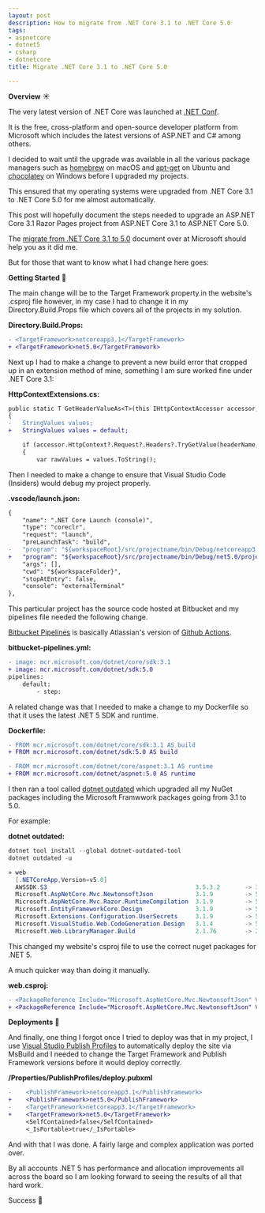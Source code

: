 ```yaml
---
layout: post
description: How to migrate from .NET Core 3.1 to .NET Core 5.0
tags:
- aspnetcore
- dotnet5
- csharp
- dotnetcore
title: Migrate .NET Core 3.1 to .NET Core 5.0

---
```

**Overview** ☀

The very latest version of .NET Core was launched at [.NET Conf](https://www.dotnetconf.net/).

It is the free, cross-platform and open-source developer platform from Microsoft which includes the latest versions of ASP.NET and C# among others.

I decided to wait until the upgrade was available in all the various package managers such as [homebrew](https://brew.sh/) on macOS and [apt-get](https://linux.die.net/man/8/apt-get) on Ubuntu and [chocolatey](https://chocolatey.org/) on Windows before I upgraded my projects.

This ensured that my operating systems were upgraded from .NET Core 3.1 to .NET Core 5.0 for me almost automatically.

This post will hopefully document the steps needed to upgrade an ASP.NET Core 3.1 Razor Pages project from ASP.NET Core 3.1 to ASP.NET Core 5.0.

The [migrate from .NET Core 3.1 to 5.0](https://docs.microsoft.com/en-us/aspnet/core/migration/31-to-50?view=aspnetcore-5.0&tabs=visual-studio-code) document over at Microsoft should help you as it did me.

But for those that want to know what I had change here goes:

**Getting Started** 🌱

The main change will be to the Target Framework property.in the website's .csproj file however, in my case I had to change it in my Directory.Build.Props file which covers all of the projects in my solution.

**Directory.Build.Props:**

```diff
- <TargetFramework>netcoreapp3.1</TargetFramework>
+ <TargetFramework>net5.0</TargetFramework>
```

Next up I had to make a change to prevent a new build error that cropped up in an extension method of mine, something I am sure worked fine under .NET Core 3.1:

**HttpContextExtensions.cs:**

```diff
public static T GetHeaderValueAs<T>(this IHttpContextAccessor accessor, string headerName)
{
-   StringValues values;
+   StringValues values = default;

    if (accessor.HttpContext?.Request?.Headers?.TryGetValue(headerName, out values) ?? false)
    {
        var rawValues = values.ToString();
```

Then I needed to make a change to ensure that Visual Studio Code (Insiders) would debug my project properly.

**.vscode/launch.json:**

```diff
{
    "name": ".NET Core Launch (console)",
    "type": "coreclr",
    "request": "launch",
    "preLaunchTask": "build",
-   "program": "${workspaceRoot}/src/projectname/bin/Debug/netcoreapp3.1/projectname.dll",
+   "program": "${workspaceRoot}/src/projectname/bin/Debug/net5.0/projectname.dll",
    "args": [],
    "cwd": "${workspaceFolder}",
    "stopAtEntry": false,
    "console": "externalTerminal"
},
```

This particular project has the source code hosted at Bitbucket and my pipelines file needed the following change. 

[Bitbucket Pipelines](https://support.atlassian.com/bitbucket-cloud/docs/get-started-with-bitbucket-pipelines) is basically Atlassian's version of [Github Actions](https://github.com/features/actions).

**bitbucket-pipelines.yml:**

```diff
- image: mcr.microsoft.com/dotnet/core/sdk:3.1
+ image: mcr.microsoft.com/dotnet/sdk:5.0
pipelines:
    default:
        - step:
```

A related change was that I needed to make a change to my Dockerfile so that it uses the latest .NET 5 SDK and runtime.

**Dockerfile:**

```diff
- FROM mcr.microsoft.com/dotnet/core/sdk:3.1 AS build
+ FROM mcr.microsoft.com/dotnet/sdk:5.0 AS build

- FROM mcr.microsoft.com/dotnet/core/aspnet:3.1 AS runtime
+ FROM mcr.microsoft.com/dotnet/aspnet:5.0 AS runtime
```

I then ran a tool called [dotnet outdated](https://github.com/dotnet-outdated/dotnet-outdated) which upgraded all my NuGet packages including the Microsoft Framwwork packages going from 3.1 to 5.0. 

For example:

**dotnet outdated:**

```powershell
dotnet tool install --global dotnet-outdated-tool
dotnet outdated -u

» web
  [.NETCoreApp,Version=v5.0]
  AWSSDK.S3                                          3.5.3.2       -> 3.5.4
  Microsoft.AspNetCore.Mvc.NewtonsoftJson            3.1.9         -> 5.0.0
  Microsoft.AspNetCore.Mvc.Razor.RuntimeCompilation  3.1.9         -> 5.0.0
  Microsoft.EntityFrameworkCore.Design               3.1.9         -> 5.0.0
  Microsoft.Extensions.Configuration.UserSecrets     3.1.9         -> 5.0.0
  Microsoft.VisualStudio.Web.CodeGeneration.Design   3.1.4         -> 5.0.0
  Microsoft.Web.LibraryManager.Build                 2.1.76        -> 2.1.113
```

This changed my website's csproj file to use the correct nuget packages for .NET 5. 

A much quicker way than doing it manually.

**web.csproj:**

```diff
- <PackageReference Include="Microsoft.AspNetCore.Mvc.NewtonsoftJson" Version="3.1.9" />
+ <PackageReference Include="Microsoft.AspNetCore.Mvc.NewtonsoftJson" Version="5.0.0" />
```

**Deployments** 🚀

And finally, one thing I forgot once I tried to deploy was that in my project, I use [Visual Studio Publish Profiles](https://docs.microsoft.com/en-us/aspnet/core/host-and-deploy/visual-studio-publish-profiles?view=aspnetcore-5.0) to automatically deploy the site via MsBuild and I needed to change the Target Framework and Publish Framework versions before it would deploy correctly.

**/Properties/PublishProfiles/deploy.pubxml**

```diff
-    <PublishFramework>netcoreapp3.1</PublishFramework>
+    <PublishFramework>net5.0</PublishFramework>
-    <TargetFramework>netcoreapp3.1</TargetFramework>
+    <TargetFramework>net5.0</TargetFramework>
     <SelfContained>false</SelfContained>
     <_IsPortable>true</_IsPortable>
```

And with that I was done. A fairly large and complex application was ported over.

By all accounts .NET 5 has performance and allocation improvements all across the board so I am looking forward to seeing the results of all that hard work.

Success 🥳